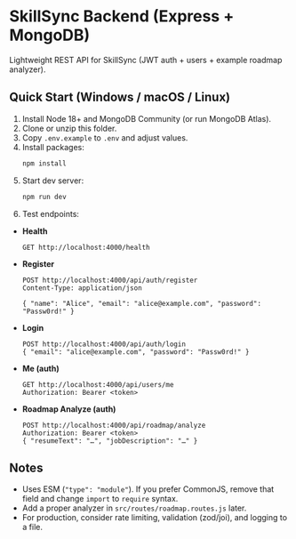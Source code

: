 # SkillSync Backend (Express + MongoDB)

Lightweight REST API for SkillSync (JWT auth + users + example roadmap analyzer).

## Quick Start (Windows / macOS / Linux)

1. Install Node 18+ and MongoDB Community (or run MongoDB Atlas).
2. Clone or unzip this folder.
3. Copy `.env.example` to `.env` and adjust values.
4. Install packages:
   ```bash
   npm install
   ```
5. Start dev server:
   ```bash
   npm run dev
   ```
6. Test endpoints:

- **Health**
  ```
  GET http://localhost:4000/health
  ```

- **Register**
  ```
  POST http://localhost:4000/api/auth/register
  Content-Type: application/json

  { "name": "Alice", "email": "alice@example.com", "password": "Passw0rd!" }
  ```

- **Login**
  ```
  POST http://localhost:4000/api/auth/login
  { "email": "alice@example.com", "password": "Passw0rd!" }
  ```

- **Me (auth)**
  ```
  GET http://localhost:4000/api/users/me
  Authorization: Bearer <token>
  ```

- **Roadmap Analyze (auth)**
  ```
  POST http://localhost:4000/api/roadmap/analyze
  Authorization: Bearer <token>
  { "resumeText": "…", "jobDescription": "…" }
  ```

## Notes
- Uses ESM (`"type": "module"`). If you prefer CommonJS, remove that field and change `import` to `require` syntax.
- Add a proper analyzer in `src/routes/roadmap.routes.js` later.
- For production, consider rate limiting, validation (zod/joi), and logging to a file.
